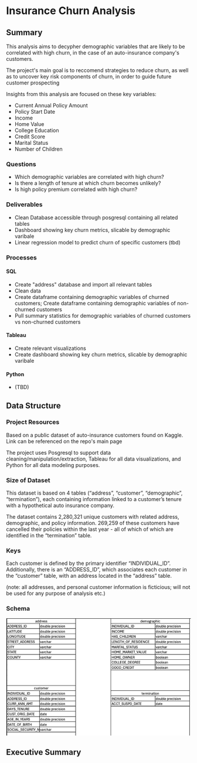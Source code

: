 # Insurance Churn Analysis
## Summary
This analysis aims to decypher demographic variables that are likely to be correlated with high churn, in the case of an auto-insurance company's customers. 

The project's main goal is to reccomend strategies to reduce churn, as well as to uncover key risk components of churn, in order to guide future customer prospecting

Insights from this analysis are focused on these key variables:
- Current Annual Policy Amount
- Policy Start Date
- Income
- Home Value
- College Education
- Credit Score
- Marital Status
- Number of Children
  

### Questions
- Which demographic variables are correlated with high churn?
- Is there a length of tenure at which churn becomes unlikely?
- Is high policy premium correlated with high churn?

### Deliverables
- Clean Database accessible through posgresql containing all related tables
- Dashboard showing key churn metrics, slicable by demographic varibale
- Linear regression model to predict churn of specific customers (tbd)

  
### Processes
#### SQL
- Create "address" database and import all relevant tables
- Clean data
- Create dataframe containing demographic variables of churned customers; Create dataframe containing demographic variables of non-churned customers
- Pull summary statistics for demographic variables of churned customers vs non-churned customers

#### Tableau
- Create relevant visualizations
- Create dashboard showing key churn metrics, slicable by demographic varibale

#### Python 
- (TBD)


## Data Structure
### Project Resources
Based on a public dataset of auto-insurance customers found on Kaggle. Link can be referenced on the repo's main page

The project uses Posgresql to support data cleaning/manipulation/extraction, Tableau for all data visualizations, and Python for all data modeling purposes.

### Size of Dataset
This dataset is based on 4 tables (“address”, “customer”, “demographic”, “termination”), each containing information linked to a customer’s tenure with a hypothetical auto insurance company. 

The dataset contains 2,280,321 unique customers with related address, demographic, and policy information. 269,259 of these customers have cancelled their policies within the last year - all of which of which are identified in the “termination” table.

### Keys
Each customer is defined by the primary identifier “INDIVIDUAL_ID”. Additionally, there is an “ADDRESS_ID”, which associates each customer in the “customer” table, with an address located in the “address” table.

(note: all addresses, and personal customer information is ficticious; will not be used for any purpose of analysis etc.) 

### Schema
![Picture of database schema](https://github.com/jonathanjackson-1/insurance_churn_analysis/blob/main/SCHEMA%20pic.jpg)


## Executive Summary
